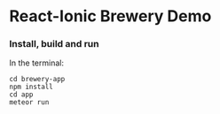 # React-Ionic Brewery Demo #


### Install, build and run ###


In the terminal:

    cd brewery-app
    npm install
    cd app
    meteor run
